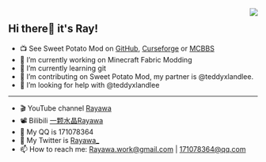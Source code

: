 <img align="right" src="https://github-readme-stats.vercel.app/api?username=Rayawa&show_icons=true&theme=calm&count_private=true" /> 

## Hi there👋 it's Ray! 


- :tv: See Sweet Potato Mod on [GitHub](https://github.com/Rayawa/sweet_potato), [Curseforge](https://www.curseforge.com/minecraft/mc-mods/sweet-potato) or [MCBBS](https://www.mcbbs.net/thread-1132119-1-1.html)
- 🔭 I’m currently working on Minecraft Fabric Modding
- 🌱 I’m currently learning git
- 👯 I’m contributing on Sweet Potato Mod, my partner is @teddyxlandlee.
- 🤔 I’m looking for help with @teddyxlandlee

---------------------------------
- :clapper: YouTube channel [Rayawa](https://www.youtube.com/channel/UCzteF7MFZq-w7UM1isUfAhg)
- :film_projector: Bilibili [一颗水晶Rayawa](https://space.bilibili.com/524181098)
- 💬 My QQ is 171078364
- 💬 My Twitter is [Rayawa_](https://twitter.com/Rayawa_)
- 📫 How to reach me: Rayawa.work@gmail.com | 171078364@qq.com 
